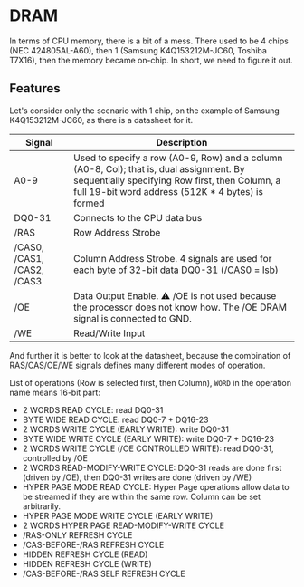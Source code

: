 # DRAM

In terms of CPU memory, there is a bit of a mess. There used to be 4 chips (NEC 424805AL-A60), then 1 (Samsung K4Q153212M-JC60, Toshiba T7X16), then the memory became on-chip.
In short, we need to figure it out.

## Features

Let's consider only the scenario with 1 chip, on the example of Samsung K4Q153212M-JC60, as there is a datasheet for it.

|Signal|Description|
|---|---|
|A0-9|Used to specify a row (A0-9, Row) and a column (A0-8, Col); that is, dual assignment. By sequentially specifying Row first, then Column, a full 19-bit word address (512K * 4 bytes) is formed|
|DQ0-31|Connects to the CPU data bus|
|/RAS|Row Address Strobe|
|/CAS0, /CAS1, /CAS2, /CAS3|Column Address Strobe. 4 signals are used for each byte of 32-bit data DQ0-31 (/CAS0 = lsb)|
|/OE|Data Output Enable. :warning: /OE is not used because the processor does not know how. The /OE DRAM signal is connected to GND.|
|/WE|Read/Write Input|

And further it is better to look at the datasheet, because the combination of RAS/CAS/OE/WE signals defines many different modes of operation.

List of operations (Row is selected first, then Column), `WORD` in the operation name means 16-bit part:
- 2 WORDS READ CYCLE: read DQ0-31
- BYTE WIDE READ CYCLE: read DQ0-7 + DQ16-23
- 2 WORDS WRITE CYCLE (EARLY WRITE): write DQ0-31
- BYTE WIDE WRITE CYCLE (EARLY WRITE): write DQ0-7 + DQ16-23
- 2 WORDS WRITE CYCLE (/OE CONTROLLED WRITE): read DQ0-31, controlled by /OE
- 2 WORDS READ-MODIFY-WRITE CYCLE: DQ0-31 reads are done first (driven by /OE), then DQ0-31 writes are done (driven by /WE)
- HYPER PAGE MODE READ CYCLE: Hyper Page operations allow data to be streamed if they are within the same row. Column can be set arbitrarily.
- HYPER PAGE MODE WRITE CYCLE (EARLY WRITE)
- 2 WORDS HYPER PAGE READ-MODIFY-WRITE CYCLE
- /RAS-ONLY REFRESH CYCLE
- /CAS-BEFORE-/RAS REFRESH CYCLE
- HIDDEN REFRESH CYCLE (READ)
- HIDDEN REFRESH CYCLE (WRITE)
- /CAS-BEFORE-/RAS SELF REFRESH CYCLE
